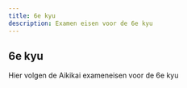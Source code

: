 ```yaml
---
title: 6e kyu
description: Examen eisen voor de 6e kyu
---
```


## 6e kyu

Hier volgen de Aikikai exameneisen voor de 6e kyu
